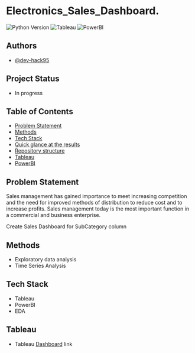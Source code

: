 # Electronics_Sales_Dashboard.

![Python Version](https://img.shields.io/badge/Python-3.8.10-lightgrey)
![Tableau](https://img.shields.io/badge/Tableau-BI-lightblue)
![PowerBI](https://img.shields.io/badge/PowerBI-BI-lightyellow)

## Authors

- [@dev-hack95](https://www.github.com/dev-hack95)

## Project Status

- In progress

## Table of Contents

  - [Problem Statement](#Problem-Statement)
  - [Methods](#methods)
  - [Tech Stack](#tech-stack)
  - [Quick glance at the results](#quick-glance-at-the-results)
  - [Repository structure](#repository-structure)
  - [Tableau](#Tableau)
  - [PowerBI](#PowerBI)

## Problem Statement

Sales management has gained importance to meet increasing competition and the need
for improved methods of distribution to reduce cost and to increase profits. Sales
management today is the most important function in a commercial and business
enterprise.

Create Sales Dashboard for SubCategory column

## Methods

- Exploratory data analysis
- Time Series Analysis

## Tech Stack

- Tableau
- PowerBI
- EDA

## Tableau

- Tableau [Dashboard](https://public.tableau.com/app/profile/saiprasad.toshatwad8340/viz/Electronics-Sales-Dashboard_16554934644770/Dashboard1) link
